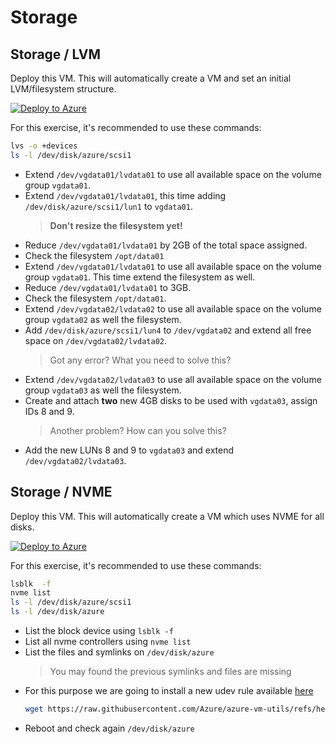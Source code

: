 # Storage
## Storage / LVM
  Deploy this VM. This will automatically create a VM and set an initial LVM/filesystem structure.
   
  [![Deploy to Azure](https://aka.ms/deploytoazurebutton)](https://portal.azure.com/#create/Microsoft.Template/uri/https%3A%2F%2Fraw.githubusercontent.com%2Fjonathanbrenes%2Fmentorship%2Frefs%2Fheads%2Fmain%2Fstorage001.json)
  
  For this exercise, it's recommended to use these commands: 
  ```bash
  lvs -o +devices
  ls -l /dev/disk/azure/scsi1
  ```

  - Extend ```/dev/vgdata01/lvdata01``` to use all available space on the volume group ```vgdata01```.
  - Extend ```/dev/vgdata01/lvdata01```, this time adding ```/dev/disk/azure/scsi1/lun1``` to ```vgdata01```.
    > **Don't resize the filesystem yet!**
  - Reduce ```/dev/vgdata01/lvdata01``` by 2GB of the total space assigned.
  - Check the filesystem ```/opt/data01```
  - Extend ```/dev/vgdata01/lvdata01``` to use all available space on the volume group ```vgdata01```. This time extend the filesystem as well.
  - Reduce ```/dev/vgdata01/lvdata01``` to 3GB.
  - Check the filesystem ```/opt/data01```.
  - Extend ```/dev/vgdata02/lvdata02``` to use all available space on the volume group ```vgdata02``` as well the filesystem.
  - Add ```/dev/disk/azure/scsi1/lun4``` to ```/dev/vgdata02``` and extend all free space on ```/dev/vgdata02/lvdata02```.
    > Got any error? What you need to solve this?
  - Extend ```/dev/vgdata02/lvdata03``` to use all available space on the volume group ```vgdata03``` as well the filesystem.
  - Create and attach **two** new 4GB disks to be used with ```vgdata03```, assign IDs 8 and 9.
    > Another problem? How can you solve this?
  - Add the new LUNs 8 and 9 to ```vgdata03``` and extend  ```/dev/vgdata02/lvdata03```.

## Storage / NVME
  Deploy this VM. This will automatically create a VM which uses NVME for all disks.
   
  [![Deploy to Azure](https://aka.ms/deploytoazurebutton)](https://portal.azure.com/#create/Microsoft.Template/uri/https%3A%2F%2Fraw.githubusercontent.com%2Fjonathanbrenes%2Fmentorship%2Frefs%2Fheads%2Fmain%2Fstorage002.json)

  For this exercise, it's recommended to use these commands: 
  ```bash
  lsblk  -f
  nvme list
  ls -l /dev/disk/azure/scsi1
  ls -l /dev/disk/azure
  ```

- List the block device using ```lsblk -f```
- List all nvme controllers using ```nvme list```
- List the files and symlinks on ```/dev/disk/azure```
  > You may found the previous symlinks and files are missing
- For this purpose we are going to install a new udev rule available [here](https://raw.githubusercontent.com/Azure/azure-vm-utils/refs/heads/main/udev/80-azure-disk.rules)
  ```bash
  wget https://raw.githubusercontent.com/Azure/azure-vm-utils/refs/heads/main/udev/80-azure-disk.rules -O /etc/udev/rules.d/80-azure-disk.rules
  ```
- Reboot and check again ```/dev/disk/azure```
